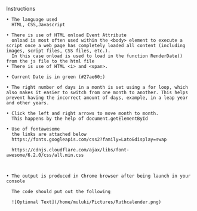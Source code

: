 Instructions

    • The language used
      HTML, CSS,Javascript 
    
    • There is use of HTML onload Event Attribute
      onload is most often used within the <body> element to execute a script once a web page has completely loaded all content (including images, script files, CSS files, etc.). 
      In this case onload is used to load in the function RenderDate() from the js file to the html file
    • There is use of HTML <i> and <span>.
 
    • Current Date is in green (#27ae60;)
      
    • The right number of days in a month is set using a for loop, which also makes it easier to switch from one month to another. This helps prevent having the incorrect amount of days, example, in a leap year and other years.
      
    • Click the left and right arrows to move month to month.
      This happens by the help of document.getElementById
      
    • Use of fontawesome
      the links are attached below
      https://fonts.googleapis.com/css2?family=Lato&display=swap

      https://cdnjs.cloudflare.com/ajax/libs/font-awesome/6.2.0/css/all.min.css


      
    • The output is produced in Chrome browser after being launch in your console 

      The code should put out the following 
      
      ![Optional Text](/home/muluki/Pictures/Ruthcalender.png)


